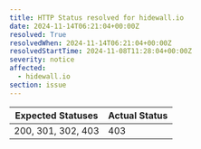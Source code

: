 ```yaml
---
title: HTTP Status resolved for hidewall.io
date: 2024-11-14T06:21:04+00:00Z
resolved: True
resolvedWhen: 2024-11-14T06:21:04+00:00Z
resolvedStartTime: 2024-11-08T11:28:04+00:00Z
severity: notice
affected:
  - hidewall.io
section: issue
---
```


| Expected Statuses | Actual Status  |
|-------------------|----------------|
| 200, 301, 302, 403 | 403 |
